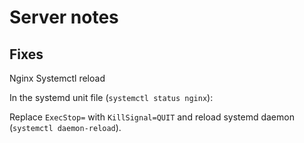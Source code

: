 # Server notes

## Fixes

Nginx Systemctl reload

In the systemd unit file (`systemctl status nginx`):

Replace `ExecStop=` with `KillSignal=QUIT` and reload systemd daemon (`systemctl daemon-reload`).
